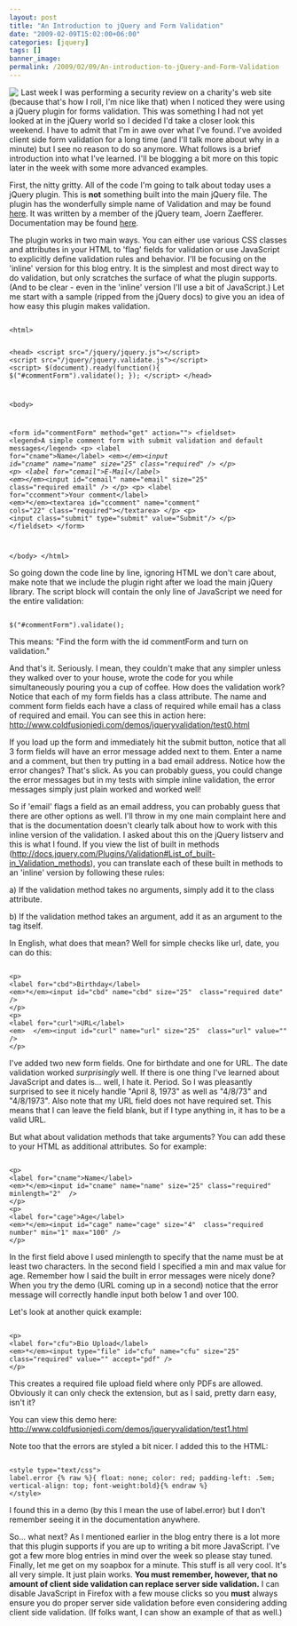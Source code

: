 ```yaml
---
layout: post
title: "An Introduction to jQuery and Form Validation"
date: "2009-02-09T15:02:00+06:00"
categories: [jquery]
tags: []
banner_image: 
permalink: /2009/02/09/An-introduction-to-jQuery-and-Form-Validation
---
```


<img src="https://static.raymondcamden.com/images/cfjedi//Picture 139.png" align="left" style="margin-right: 5px"> Last week I was performing a security review on a charity's web site (because that's how I roll, I'm nice like that) when I noticed they were using a jQuery plugin for forms validation. This was something I had not yet looked at in the jQuery world so I decided I'd take a closer look this weekend. I have to admit that I'm in awe over what I've found. I've avoided client side form validation for a long time (and I'll talk more about why in a minute) but I see no reason to do so anymore. What follows is a brief introduction into what I've learned. I'll be blogging a bit more on this topic later in the week with some more advanced examples.
<!--more-->
First, the nitty gritty. All of the code I'm going to talk about today uses a jQuery plugin. This is <b>not</b> something built into the main jQuery file. The plugin has the wonderfully simple name of Validation and may be found <a href="http://bassistance.de/jquery-plugins/jquery-plugin-validation/">here</a>. It was written by a member of the jQuery team, Joern Zaefferer. Documentation may be found <a href="http://docs.jquery.com/Plugins/Validation">here</a>.

The plugin works in two main ways. You can either use various CSS classes and attributes in your HTML to 'flag' fields for validation or use JavaScript to explicitly define validation rules and behavior. I'll be focusing on the 'inline' version for this blog entry. It is the simplest and most direct way to do validation, but only scratches the surface of what the plugin supports. (And to be clear - even in the 'inline' version I'll use a bit of JavaScript.) Let me start with a sample (ripped from the jQuery docs) to give you an idea of how easy this plugin makes validation.

<code>
&lt;html&gt;

&lt;head&gt;
&lt;script src="/jquery/jquery.js"&gt;&lt;/script&gt;
&lt;script src="/jquery/jquery.validate.js"&gt;&lt;/script&gt;
&lt;script&gt;
$(document).ready(function(){
    $("#commentForm").validate();
});
&lt;/script&gt;
&lt;/head&gt;

&lt;body&gt;

&lt;form id="commentForm" method="get" action=""&gt;
 &lt;fieldset&gt;
   &lt;legend&gt;A simple comment form with submit validation and default messages&lt;/legend&gt;
   &lt;p&gt;
     &lt;label for="cname"&gt;Name&lt;/label&gt;
     &lt;em&gt;*&lt;/em&gt;&lt;input id="cname" name="name" size="25" class="required"  /&gt;
   &lt;/p&gt;
   &lt;p&gt;
     &lt;label for="cemail"&gt;E-Mail&lt;/label&gt;
     &lt;em&gt;*&lt;/em&gt;&lt;input id="cemail" name="email" size="25"  class="required email" /&gt;
   &lt;/p&gt;
   &lt;p&gt;
     &lt;label for="ccomment"&gt;Your comment&lt;/label&gt;
     &lt;em&gt;*&lt;/em&gt;&lt;textarea id="ccomment" name="comment" cols="22"  class="required"&gt;&lt;/textarea&gt;
   &lt;/p&gt;
   &lt;p&gt;
     &lt;input class="submit" type="submit" value="Submit"/&gt;
   &lt;/p&gt;
 &lt;/fieldset&gt;
 &lt;/form&gt;


&lt;/body&gt;
&lt;/html&gt;
</code>

So going down the code line by line, ignoring HTML we don't care about, make note that we include the plugin right after we load the main jQuery library. The script block will contain the only line of JavaScript we need for the entire validation:

<code>
$("#commentForm").validate();
</code>

This means: "Find the form with the id commentForm and turn on validation."

And that's it. Seriously. I mean, they couldn't make that any simpler unless they walked over to your house, wrote the code for you while simultaneously pouring you a cup of coffee. How does the validation work? Notice that each of my form fields has a class attribute. The name and comment form fields each have a class of required while email has a class of required and email. You can see this in action here: <a href="http://www.raymondcamden.com/demos/jqueryvalidation/test0.html">http://www.coldfusionjedi.com/demos/jqueryvalidation/test0.html</a>

If you load up the form and immediately hit the submit button, notice that all 3 form fields will have an error message added next to them. Enter a name and a comment, but then try putting in a bad email address. Notice how the error changes? That's slick. As you can probably guess, you could change the error messages but in my tests with simple inline validation, the error messages simply just plain worked and worked well!

So if 'email' flags a field as an email address, you can probably guess that there are other options as well. I'll throw in my one main complaint here and that is the documentation doesn't clearly talk about how to work with this inline version of the validation. I asked about this on the jQuery listserv and this is what I found. If you view the list of built in methods (<a href="http://docs.jquery.com/Plugins/Validation#List_of_built-in_Validation_methods">http://docs.jquery.com/Plugins/Validation#List_of_built-in_Validation_methods</a>), you can translate each of these built in methods to an 'inline' version by following these rules:

a) If the validation method takes no arguments, simply add it to the class attribute.

b) If the validation method takes an argument, add it as an argument to the tag itself.

In English, what does that mean? Well for simple checks like url, date, you can do this:

<code>
&lt;p&gt;
&lt;label for="cbd"&gt;Birthday&lt;/label&gt;
&lt;em&gt;*&lt;/em&gt;&lt;input id="cbd" name="cbd" size="25"  class="required date" /&gt;
&lt;/p&gt;
&lt;p&gt;
&lt;label for="curl"&gt;URL&lt;/label&gt;
&lt;em&gt;  &lt;/em&gt;&lt;input id="curl" name="url" size="25"  class="url" value="" /&gt;
&lt;/p&gt;
</code>

I've added two new form fields. One for birthdate and one for URL. The date validation worked <i>surprisingly</i> well. If there is one thing I've learned about JavaScript and dates is... well, I hate it. Period. So I was pleasantly surprised to see it nicely handle "April 8, 1973" as well as "4/8/73" and "4/8/1973". Also note that my URL field does not have required set. This means that I can leave the field blank, but if I type anything in, it has to be a valid URL. 

But what about validation methods that take arguments? You can add these to your HTML as additional attributes. So for example:

<code>
&lt;p&gt;
&lt;label for="cname"&gt;Name&lt;/label&gt;
&lt;em&gt;*&lt;/em&gt;&lt;input id="cname" name="name" size="25" class="required" minlength="2"  /&gt;
&lt;/p&gt;
&lt;p&gt;
&lt;label for="cage"&gt;Age&lt;/label&gt;
&lt;em&gt;*&lt;/em&gt;&lt;input id="cage" name="cage" size="4"  class="required number" min="1" max="100" /&gt;
&lt;/p&gt;
</code>

In the first field above I used minlength to specify that the name must be at least two characters. In the second field I specified a min and max value for age. Remember how I said the built in error messages were nicely done? When you try the demo (URL coming up in a second) notice that the error message will correctly handle input both below 1 and over 100. 

Let's look at another quick example:

<code>
&lt;p&gt;
&lt;label for="cfu"&gt;Bio Upload&lt;/label&gt;
&lt;em&gt;*&lt;/em&gt;&lt;input type="file" id="cfu" name="cfu" size="25"  class="required" value="" accept="pdf" /&gt;
&lt;/p&gt;
</code>

This creates a required file upload field where only PDFs are allowed. Obviously it can only check the extension, but as I said, pretty darn easy, isn't it? 

You can view this demo here: <a href="http://www.coldfusionjedi.com/demos/jqueryvalidation/test1.html">http://www.coldfusionjedi.com/demos/jqueryvalidation/test1.html</a>

Note too that the errors are styled a bit nicer. I added this to the HTML:

<code>
&lt;style type="text/css"&gt;
label.error {% raw %}{ float: none; color: red; padding-left: .5em; vertical-align: top; font-weight:bold}{% endraw %}
&lt;/style&gt;
</code>

I found this in a demo (by this I mean the use of label.error) but I don't remember seeing it in the documentation anywhere.

So... what next? As I mentioned earlier in the blog entry there is a lot more that this plugin supports if you are up to writing a bit more JavaScript. I've got a few more blog entries in mind over the week so please stay tuned. Finally, let me get on my soapbox for a minute. This stuff is all very cool. It's all very simple. It just plain works. <b>You must remember, however, that no amount of client side validation can replace server side validation.</b> I can disable JavaScript in Firefox with a few mouse clicks so you <b>must</b> always ensure you do proper server side validation before even considering adding client side validation. (If folks want, I can show an example of that as well.)